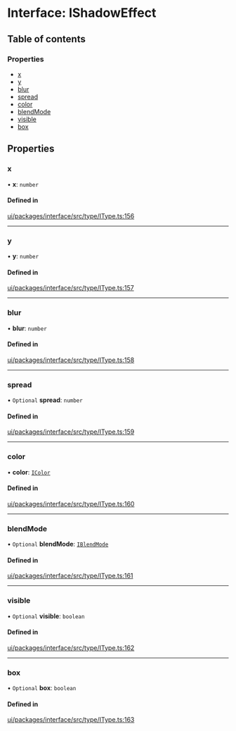 # Interface: IShadowEffect

## Table of contents

### Properties

- [x](IShadowEffect.md#x)
- [y](IShadowEffect.md#y)
- [blur](IShadowEffect.md#blur)
- [spread](IShadowEffect.md#spread)
- [color](IShadowEffect.md#color)
- [blendMode](IShadowEffect.md#blendmode)
- [visible](IShadowEffect.md#visible)
- [box](IShadowEffect.md#box)

## Properties

### x

• **x**: `number`

#### Defined in

[ui/packages/interface/src/type/IType.ts:156](https://github.com/leaferjs/leafer-ui/blob/63b7718/packages/interface/src/type/IType.ts#L156)

___

### y

• **y**: `number`

#### Defined in

[ui/packages/interface/src/type/IType.ts:157](https://github.com/leaferjs/leafer-ui/blob/63b7718/packages/interface/src/type/IType.ts#L157)

___

### blur

• **blur**: `number`

#### Defined in

[ui/packages/interface/src/type/IType.ts:158](https://github.com/leaferjs/leafer-ui/blob/63b7718/packages/interface/src/type/IType.ts#L158)

___

### spread

• `Optional` **spread**: `number`

#### Defined in

[ui/packages/interface/src/type/IType.ts:159](https://github.com/leaferjs/leafer-ui/blob/63b7718/packages/interface/src/type/IType.ts#L159)

___

### color

• **color**: [`IColor`](../modules.md#icolor)

#### Defined in

[ui/packages/interface/src/type/IType.ts:160](https://github.com/leaferjs/leafer-ui/blob/63b7718/packages/interface/src/type/IType.ts#L160)

___

### blendMode

• `Optional` **blendMode**: [`IBlendMode`](../modules.md#iblendmode)

#### Defined in

[ui/packages/interface/src/type/IType.ts:161](https://github.com/leaferjs/leafer-ui/blob/63b7718/packages/interface/src/type/IType.ts#L161)

___

### visible

• `Optional` **visible**: `boolean`

#### Defined in

[ui/packages/interface/src/type/IType.ts:162](https://github.com/leaferjs/leafer-ui/blob/63b7718/packages/interface/src/type/IType.ts#L162)

___

### box

• `Optional` **box**: `boolean`

#### Defined in

[ui/packages/interface/src/type/IType.ts:163](https://github.com/leaferjs/leafer-ui/blob/63b7718/packages/interface/src/type/IType.ts#L163)
